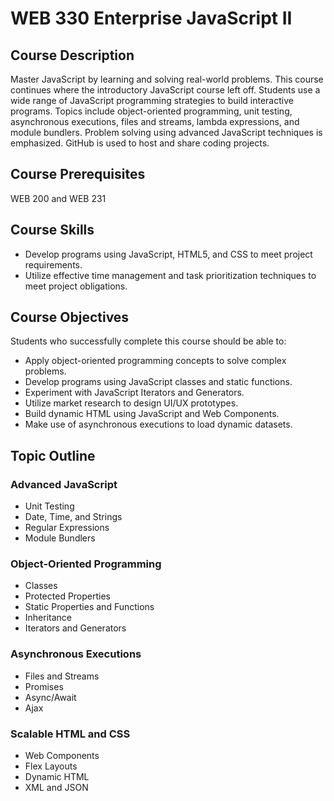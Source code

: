 # WEB 330 Enterprise JavaScript II

## Course Description
Master JavaScript by learning and solving real-world problems.  This course continues where the 
introductory JavaScript course left off.  Students use a wide range of JavaScript programming
strategies to build interactive programs.  Topics include object-oriented programming, unit testing,
asynchronous executions, files and streams, lambda expressions, and module bundlers.  Problem solving 
using advanced JavaScript techniques is emphasized.  GitHub is used to host and share coding projects.

## Course Prerequisites
WEB 200 and WEB 231

## Course Skills
* Develop programs using JavaScript, HTML5, and CSS to meet project requirements.
* Utilize effective time management and task prioritization techniques to meet project obligations.

## Course Objectives
Students who successfully complete this course should be able to: 
* Apply object-oriented programming concepts to solve complex problems. 
* Develop programs using JavaScript classes and static functions.
* Experiment with JavaScript Iterators and Generators.
* Utilize market research to design UI/UX prototypes. 
* Build dynamic HTML using JavaScript and Web Components. 
* Make use of asynchronous executions to load dynamic datasets.

## Topic Outline
### Advanced JavaScript
* Unit Testing
* Date, Time, and Strings
* Regular Expressions
* Module Bundlers
### Object-Oriented Programming
* Classes
* Protected Properties
* Static Properties and Functions
* Inheritance
* Iterators and Generators
### Asynchronous Executions
* Files and Streams
* Promises
* Async/Await
* Ajax
### Scalable HTML and CSS
* Web Components  
* Flex Layouts
* Dynamic HTML
* XML and JSON
